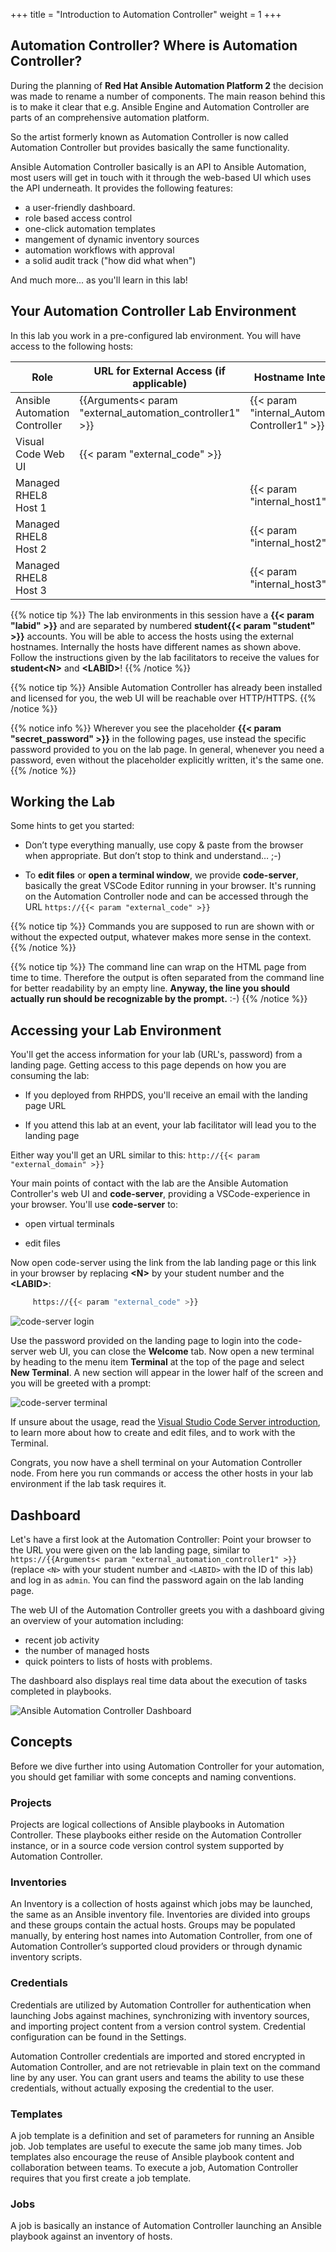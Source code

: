+++
title = "Introduction to Automation Controller"
weight = 1
+++

## Automation Controller? Where is Automation Controller?

During the planning of **Red Hat Ansible Automation Platform 2** the decision was made to rename a number of components. The main reason behind this is to make it clear that e.g. Ansible Engine and Automation Controller are parts of an comprehensive automation platform.

So the artist formerly known as Automation Controller is now called Automation Controller but provides basically the same functionality.

Ansible Automation Controller basically is an API to Ansible Automation, most users will get in touch with it through the web-based UI which uses the API underneath. It provides the following features:

- a user-friendly dashboard.
- role based access control
- one-click automation templates
- mangement of dynamic inventory sources
- automation workflows with approval
- a solid audit track ("how did what when")

And much more... as you'll learn in this lab!

## Your Automation Controller Lab Environment

In this lab you work in a pre-configured lab environment. You will have access to the following hosts:

| Role                         | URL for External Access (if applicable)  | Hostname Internal                   |
| ---------------------------- | ---------------------------------- | ----------------------------------- |
| Ansible Automation Controller| {{Arguments< param "external_automation_controller1" >}}    | {{< param "internal_Automation Controller1" >}}     |
| Visual Code Web UI           | {{< param "external_code" >}}      |                                     |
| Managed RHEL8 Host 1         |                                    | {{< param "internal_host1" >}}      |
| Managed RHEL8 Host 2         |                                    | {{< param "internal_host2" >}}      |
| Managed RHEL8 Host 3         |                                    | {{< param "internal_host3" >}}      |

{{% notice tip %}}
The lab environments in this session have a **{{< param "labid" >}}** and are separated by numbered **student{{< param "student" >}}** accounts. You will be able to access the hosts using the external hostnames. Internally the hosts have different names as shown above. Follow the instructions given by the lab facilitators to receive the values for **student\<N>** and **\<LABID>**!
{{% /notice %}}

{{% notice tip %}}
Ansible Automation Controller has already been installed and licensed for you, the web UI will be reachable over HTTP/HTTPS.
{{% /notice %}}

{{% notice info %}}
Wherever you see the placeholder **{{< param "secret_password" >}}** in the following pages, use instead the specific password provided to you on the lab page. In general, whenever you need a password, even without the placeholder explicitly written, it's the same one.
{{% /notice %}}

## Working the Lab

Some hints to get you started:

- Don’t type everything manually, use copy & paste from the browser when appropriate. But don’t stop to think and understand… ;-)

- To **edit files** or **open a terminal window**, we provide **code-server**, basically the great VSCode Editor running in your browser. It's running on the Automation Controller node and can be accessed through the URL `https://{{< param "external_code" >}}`

{{% notice tip %}}
Commands you are supposed to run are shown with or without the expected output, whatever makes more sense in the context.
{{% /notice %}}

{{% notice tip %}}
The command line can wrap on the HTML page from time to time. Therefore the output is often separated from the command line for better readability by an empty line. **Anyway, the line you should actually run should be recognizable by the prompt.** :-)
{{% /notice %}}

## Accessing your Lab Environment

You'll get the access information for your lab (URL's, password) from a landing page. Getting access to this page depends on how you are consuming the lab:

- If you deployed from RHPDS, you'll receive an email with the landing page URL

- If you attend this lab at an event, your lab facilitator will lead you to the landing page

Either way you'll get an URL similar to this: `http://{{< param "external_domain" >}}`

Your main points of contact with the lab are the Ansible Automation Controller's web UI and **code-server**, providing a VSCode-experience in your browser. You'll use **code-server** to:

- open virtual terminals

- edit files

Now open code-server using the link from the lab landing page or this link in your browser by replacing **\<N\>** by your student number and the **\<LABID\>**:

```bash
     https://{{< param "external_code" >}}
```

![code-server login](../../images/vscode-pwd.png)

Use the password provided on the landing page to login into the code-server web UI, you can close the **Welcome** tab. Now open a new terminal by heading to the menu item **Terminal** at the top of the page and select **New Terminal**. A new section will appear in the lower half of the screen and you will be greeted with a prompt:

![code-server terminal](../../images/vscode-terminal.png)

If unsure about the usage, read the [Visual Studio Code Server introduction](../../vscode-intro/), to learn more about how to create and edit files, and to work with the Terminal.

Congrats, you now have a shell terminal on your Automation Controller node. From here you run commands or access the other hosts in your lab environment if the lab task requires it.

## Dashboard

Let's have a first look at the Automation Controller: Point your browser to the URL you were given on the lab landing page, similar to `https://{{Arguments< param "external_automation_controller1" >}}` (replace `<N>` with your student number and `<LABID>` with the ID of this lab) and log in as `admin`. You can find the password again on the lab landing page.

The web UI of the Automation Controller greets you with a dashboard giving an overview of your automation including:

- recent job activity
- the number of managed hosts
- quick pointers to lists of hosts with problems.

The dashboard also displays real time data about the execution of tasks completed in playbooks.

![Ansible Automation Controller Dashboard](../../images/dashboard.png)

## Concepts

Before we dive further into using Automation Controller for your automation, you should get familiar with some concepts and naming conventions.

### Projects

Projects are logical collections of Ansible playbooks in Automation Controller. These playbooks either reside on the Automation Controller instance, or in a source code version control system supported by Automation Controller.

### Inventories

An Inventory is a collection of hosts against which jobs may be launched, the same as an Ansible inventory file. Inventories are divided into groups and these groups contain the actual hosts. Groups may be populated manually, by entering host names into Automation Controller, from one of Automation Controller’s supported cloud providers or through dynamic inventory scripts.

### Credentials

Credentials are utilized by Automation Controller for authentication when launching Jobs against machines, synchronizing with inventory sources, and importing project content from a version control system. Credential configuration can be found in the Settings.

Automation Controller credentials are imported and stored encrypted in Automation Controller, and are not retrievable in plain text on the command line by any user. You can grant users and teams the ability to use these credentials, without actually exposing the credential to the user.

### Templates

A job template is a definition and set of parameters for running an Ansible job. Job templates are useful to execute the same job many times. Job templates also encourage the reuse of Ansible playbook content and collaboration between teams. To execute a job, Automation Controller requires that you first create a job template.

### Jobs

A job is basically an instance of Automation Controller launching an Ansible playbook against an inventory of hosts.
